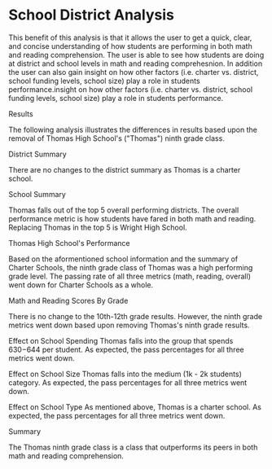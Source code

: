# School District Analysis

This benefit of this analysis is that it allows the user to get a quick, clear, and concise understanding of how students are performing in both math and reading comprehension.  The user is able to see how students are doing at district and school levels in math and reading comprehesnion.  In addition the user can also gain insight on how other factors (i.e. charter vs. district, school funding levels, school size) play a role in students performance.insight on how other factors (i.e. charter vs. district, school funding levels, school size) play a role in students performance.

Results

The following analysis illustrates the differences in results based upon the removal of Thomas High School's ("Thomas") ninth grade class.

District Summary

There are no changes to the district summary as Thomas is a charter school.

School Summary

Thomas falls out of the top 5 overall performing districts.  The overall performance metric is how students have fared in both math and reading.  Replacing Thomas in the top 5 is Wright High School.

Thomas High School's Performance

Based on the aformentioned school information and the summary of Charter Schools, the ninth grade class of Thomas was a high performing grade level.  The passing rate of all three metrics (math, reading, overall) went down for Charter Schools as a whole.

Math and Reading Scores By Grade

There is no change to the 10th-12th grade results.  However, the ninth grade metrics went down based upon removing Thomas's ninth grade results.

Effect on School Spending
Thomas falls into the group that spends $630-$644 per student.  As expected, the pass percentages for all three metrics went down.

Effect on School Size
Thomas falls into the medium (1k - 2k students) category.  As expected, the pass percentages for all three metrics went down.

Effect on School Type
As mentioned above, Thomas is a charter school.  As expected, the pass percentages for all three metrics went down.

Summary

The Thomas ninth grade class is a class that outperforms its peers in both math and reading comprehension.
